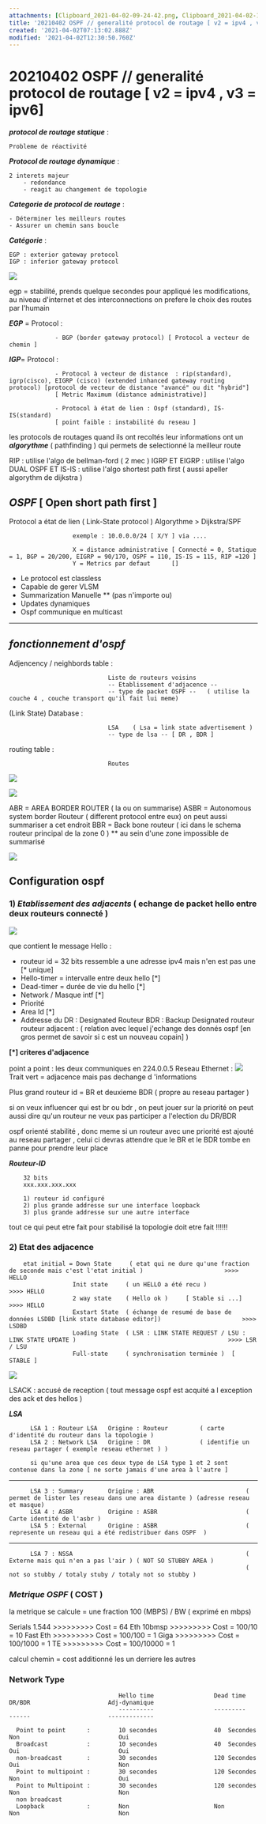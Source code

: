 ```yaml
---
attachments: [Clipboard_2021-04-02-09-24-42.png, Clipboard_2021-04-02-10-18-01.png, Clipboard_2021-04-02-11-12-59.png, Clipboard_2021-04-02-11-21-29.png, Clipboard_2021-04-02-11-23-16.png, Clipboard_2021-04-02-11-35-07.png, Clipboard_2021-04-02-11-56-43.png]
title: '20210402 OSPF // generalité protocol de routage [ v2 = ipv4 , v3 = ipv6]'
created: '2021-04-02T07:13:02.888Z'
modified: '2021-04-02T12:30:50.760Z'
---
```


# 20210402  OSPF // generalité protocol de routage  [ v2 = ipv4 , v3 = ipv6]

***protocol de routage statique*** :

    Probleme de réactivité 

***Protocol de routage dynamique*** :

    2 interets majeur 
        - redondance 
        - reagit au changement de topologie


***Categorie de protocol de routage*** :

    - Déterminer les meilleurs routes
    - Assurer un chemin sans boucle
    
***Catégorie*** :

    EGP : exterior gateway protocol
    IGP : inferior gateway protocol 

![](@attachment/Clipboard_2021-04-02-09-24-42.png)

egp = stabilité, prends quelque secondes pour appliqué les modifications, au niveau d'internet et des interconnections on prefere le choix des routes par l'humain


***EGP*** = Protocol : 
      
                 - BGP (border gateway protocol) [ Protocol a vecteur de chemin ]

***IGP***= Protocol : 

                 - Protocol à vecteur de distance  : rip(standard), igrp(cisco), EIGRP (cisco) (extended inhanced gateway routing protocol) [protocol de vecteur de distance "avancé" ou dit "hybrid"]
                 [ Metric Maximum (distance administrative)]

                 - Protocol à état de lien : Ospf (standard), IS-IS(standard)
                 [ point faible : instabilité du reseau ]


les protocols de routages quand ils ont recoltés leur informations ont un ***algorythme*** ( pathfinding ) qui permets de selectionné la meilleur route 


RIP                       : utilise l'algo de bellman-ford ( 2 mec )
IGRP ET EIGRP             : utilise l'algo DUAL
OSPF ET IS-IS             : utilise l'algo shortest path first ( aussi apeller algorythm de dijkstra ) 



## ***OSPF***          [ Open short path first ]

Protocol a état de lien ( Link-State protocol ) 
Algorythme > Dijkstra/SPF


                      exemple : 10.0.0.0/24 [ X/Y ] via ....        

                      X = distance administrative [ Connecté = 0, Statique = 1, BGP = 20/200, EIGRP = 90/170, OSPF = 110, IS-IS = 115, RIP =120 ]    
                      Y = Metrics par defaut      []

- Le protocol est classless 
- Capable de gerer VLSM
- Summarization Manuelle **  (pas n'importe ou)
- Updates dynamiques
- Ospf communique en multicast

------------------------------------------------------------------------------------------------------------------------------------------------------

## ***fonctionnement d'ospf***

Adjencency / neighbords table :

                                Liste de routeurs voisins
                                -- Etablissement d'adjacence --
                                -- type de packet OSPF --   ( utilise la couche 4 , couche transport qu'il fait lui meme)

(Link State) Database : 

                                LSA    ( Lsa = link state advertisement )
                                -- type de lsa -- [ DR , BDR ]

routing table :                 
                                
                                Routes

![](@attachment/Clipboard_2021-04-02-10-18-01.png)


![](@attachment/Clipboard_2021-04-02-11-12-59.png)

ABR = AREA BORDER ROUTER  ( la ou on summarise)
ASBR = Autonomous system border Routeur ( different protocol entre eux) on peut aussi summariser a cet endroit
BBR = Back bone routeur  ( ici dans le schema routeur principal de la zone 0 )
** au sein d'une zone impossible de summarisé

![](@attachment/Clipboard_2021-04-02-11-21-29.png)


## Configuration ospf

### 1) ***Etablissement des adjacents*** ( echange de packet hello entre deux routeurs connecté )

![](@attachment/Clipboard_2021-04-02-11-23-16.png)

que contient le message Hello :

- routeur id  = 32 bits ressemble a une adresse ipv4 mais n'en est pas une [* unique]
- Hello-timer = intervalle entre deux hello [*]
- Dead-timer  = durée de vie du hello [*]
- Network / Masque intf [*]
- Priorité
- Area Id   [*]
- Addresse du DR  : Designated Routeur
              BDR : Backup Designated routeur
              routeur adjacent : ( relation avec lequel j'echange des donnés ospf [en gros permet de savoir si c est un nouveau copain] )


**[*] criteres d'adjacence**

point a point : les deux communiques en 224.0.0.5
Reseau Ethernet :
![](@attachment/Clipboard_2021-04-02-11-35-07.png)
Trait vert = adjacence mais pas dechange d 'informations

Plus grand routeur id = BR et deuxieme BDR  ( propre au reseau partager )

si on veux influencer qui est br ou bdr , on peut jouer sur la priorité 
on peut aussi dire qu'un routeur ne veux pas participer a l'election du DR/BDR

ospf orienté stabilité , donc meme si un routeur avec une priorité est ajouté au reseau partager , celui ci devras attendre que le BR et le BDR tombe en panne pour prendre leur place



***Routeur-ID***

        32 bits
        xxx.xxx.xxx.xxx

        1) routeur id configuré
        2) plus grande addresse sur une interface loopback
        3) plus grande addresse sur une autre interface

tout ce qui peut etre fait pour stabilisé la topologie doit etre fait !!!!!!


### 2) Etat des adjacence 

        etat initial = Down State     ( etat qui ne dure qu'une fraction de seconde mais c'est l'etat initial )                       >>>> HELLO
                      Init state     ( un HELLO a été recu )                                                                          >>>> HELLO
                      2 way state    ( Hello ok )     [ Stable si ...]                                                                >>>> HELLO
                      Exstart State  ( échange de resumé de base de données LSDBD [link state database editor])                       >>>> LSDBD    
                      Loading State  ( LSR : LINK STATE REQUEST / LSU : LINK STATE UPDATE )                                           >>>> LSR / LSU
                      Full-state     ( synchronisation terminée )  [ STABLE ]

![](@attachment/Clipboard_2021-04-02-11-56-43.png)

LSACK : accusé de reception ( tout message ospf est acquité a l exception des ack et des hellos )


***LSA***

          LSA 1 : Routeur LSA   Origine : Routeur         ( carte d'identité du routeur dans la topologie ) 
          LSA 2 : Network LSA   Origine : DR              ( identifie un reseau partager ( exemple reseau ethernet ) )       
          
          si qu'une area que ces deux type de LSA type 1 et 2 sont contenue dans la zone [ ne sorte jamais d'une area à l'autre ]
-------------------------------------------------------
          LSA 3 : Summary       Origine : ABR                          ( permet de lister les reseau dans une area distante ) (adresse reseau et masque)      
          LSA 4 : ASBR          Origine : ASBR                         ( Carte identité de l'asbr )
          LSA 5 : External      Origine : ASBR                         ( represente un reseau qui a été redistribuer dans OSPF  )
-------------------------------------------------------------------------------------------------------  
          LSA 7 : NSSA                                                 ( Externe mais qui n'en a pas l'air ) ( NOT SO STUBBY AREA )
                                                                       ( not so stubby / totaly stuby / totaly not so stubby ) 



### ***Metrique OSPF***  ( COST )

la metrique se calcule = une fraction 100 (MBPS) / BW ( exprimé en  mbps) 

Serials 1.544 >>>>>>>>> Cost = 64
Eth 10bmsp    >>>>>>>>> Cost = 100/10 = 10
Fast Eth      >>>>>>>>> Cost = 100/100 = 1
Giga          >>>>>>>>> Cost = 100/1000 = 1
TE            >>>>>>>>> Cost = 100/10000 = 1

calcul chemin = cost additionné les un derriere les autres 


### Network Type                  
                                   Hello time                 Dead time                   DR/BDR                      Adj-dynamique
                                   ----------                 ---------                   ------                      -------------   

      Point to point      :        10 secondes                40  Secondes                  Non                            Oui     
      Broadcast           :        10 secondes                40  Secondes                  Oui                            Oui
      non-broadcast       :        30 secondes                120 Secondes                  Oui                            Non 
      Point to multipoint :        30 secondes                120 Secondes                  Non                            Oui  
      Point to Multipoint :        30 secondes                120 secondes                  Non                            Non  
      non broadcast 
      Loopback            :        Non                        Non                           Non                            Non 



